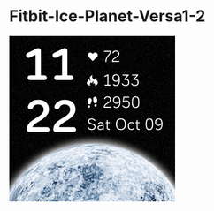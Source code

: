 # Fitbit-Ice-Planet-Versa1-2
![Screenshot](https://github.com/bjhaliw/Fitbit-Ice-Planet-Versa1-2/blob/main/Fitbit%20Screenshot.png)
